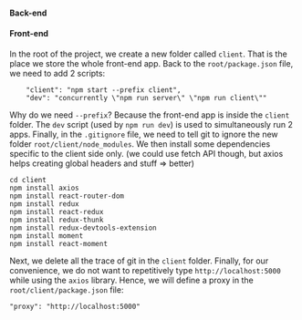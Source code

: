 #### Back-end

#### Front-end
In the root of the project, we create a new folder called `client`. That is the place we store the whole front-end app.
Back to the `root/package.json` file, we need to add 2 scripts:
```
    "client": "npm start --prefix client",
    "dev": "concurrently \"npm run server\" \"npm run client\""
```
Why do we need `--prefix`? Because the front-end app is inside the `client` folder.
The `dev` script (used by `npm run dev`) is used to simultaneously run 2 apps.
Finally, in the `.gitignore` file, we need to tell git to ignore the new folder `root/client/node_modules`.
We then install some dependencies specific to the client side only.
(we could use fetch API though, but axios helps creating global headers and stuff => better)
```
cd client
npm install axios 
npm install react-router-dom
npm install redux
npm install react-redux
npm install redux-thunk
npm install redux-devtools-extension
npm install moment
npm install react-moment
```
Next, we delete all the trace of git in the `client` folder.
Finally, for our convenience, we do not want to repetitively type `http://localhost:5000` while using the `axios` library. Hence,
we will define a proxy in the `root/client/package.json` file:
```
"proxy": "http://localhost:5000"
```